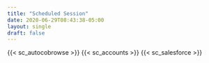 ```yaml
---
title: "Scheduled Session"
date: 2020-06-29T08:43:38-05:00
layout: single
draft: false
---
```

{{< sc_autocobrowse >}}
{{< sc_accounts >}}
{{< sc_salesforce >}}
